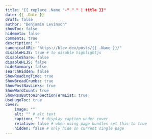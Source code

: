 ```yaml
---
title: "{{ replace .Name "-" " " | title }}"
date: {{ .Date }}
draft: false
author: "Benjamin Levinson"
showToc: false
hidemeta: false
comments: true
description: ""
canonicalURL: "https://blev.dev/posts/{{ .Name }}/"
disableHLJS: true # to disable highlightjs
disableShare: false
disableHLJS: false
hideSummary: false
searchHidden: false
ShowReadingTime: true
ShowBreadCrumbs: true
ShowPostNavLinks: true
ShowWordCount: true
ShowRssButtonInSectionTermList: true
UseHugoToc: true
cover:
    image: ""
    alt: "" # alt text
    caption: "" # display caption under cover
    relative: false # when using page bundles set this to true
    hidden: false # only hide on current single page
---
```

